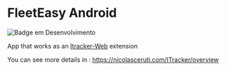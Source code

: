 # FleetEasy Android
![Badge em Desenvolvimento](http://img.shields.io/static/v1?label=STATUS&message=development&color=GREEN&style=for-the-badge)

App that works as an <a href='https://github.com/nicolas-ceruti/ITracker-Web'>Itracker-Web<a> extension

You can see more details in : https://nicolasceruti.com/ITracker/overview



